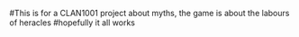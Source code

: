 #This is for a CLAN1001 project about myths, the game is about the labours of heracles
#hopefully it all works

